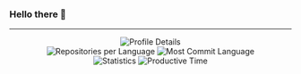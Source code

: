 ### Hello there 👋
---

<div style="text-align: center;">
    <div class="image-group">
        <img src="http://github-profile-summary-cards.vercel.app/api/cards/profile-details?username=AnnaParulava&theme=nord_dark" alt="Profile Details" class="shift-right">
        <div>
            <img src="http://github-profile-summary-cards.vercel.app/api/cards/repos-per-language?username=AnnaParulava&theme=nord_dark" alt="Repositories per Language">
            <img src="http://github-profile-summary-cards.vercel.app/api/cards/most-commit-language?username=AnnaParulava&theme=nord_dark" alt="Most Commit Language">
        </div>
        <div>
            <img src="http://github-profile-summary-cards.vercel.app/api/cards/stats?username=AnnaParulava&theme=nord_dark" alt="Statistics">
            <img src="http://github-profile-summary-cards.vercel.app/api/cards/productive-time?username=AnnaParulava&theme=nord_dark&utcOffset=8" alt="Productive Time">
        </div>
    </div>
</div>
